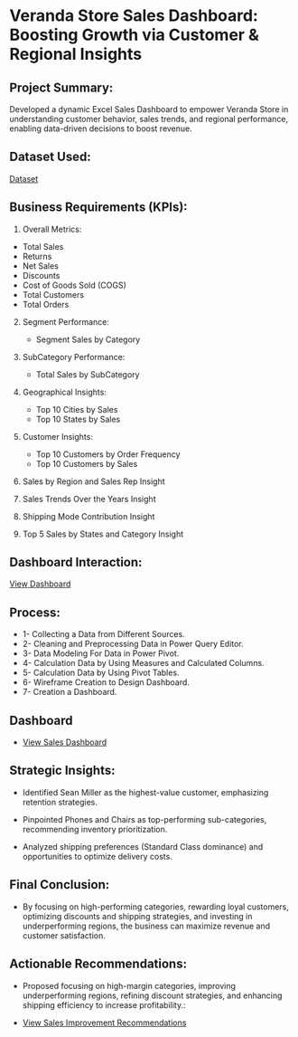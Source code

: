 # Veranda Store Sales Dashboard: Boosting Growth via Customer & Regional Insights

## Project Summary:

Developed a dynamic Excel Sales Dashboard to empower Veranda Store in understanding customer behavior, sales trends, and regional performance, enabling data-driven decisions to boost revenue.

## Dataset Used:
  <a href="https://github.com/DoniaAl-badawi23/Data-Analysis-Dashboard/blob/main/1-%20Raw%20Data%20-%20Business%20Data%20Set.xlsx">Dataset</a>

## Business Requirements (KPIs):
1. Overall Metrics:
 - Total Sales
 - Returns
 - Net Sales
 - Discounts 
 - Cost of Goods Sold (COGS)
 - Total Customers
 - Total Orders

2. Segment Performance:
   - Segment Sales by Category
 
3. SubCategory Performance:
   - Total Sales by SubCategory
   
4. Geographical Insights:
   - Top 10 Cities by Sales
   - Top 10 States by Sales

5. Customer Insights:
   - Top 10 Customers by Order Frequency
   - Top 10 Customers by Sales
   
6. Sales by Region and Sales Rep Insight

7. Sales Trends Over the Years Insight

8. Shipping Mode Contribution Insight

9. Top 5 Sales by States and Category Insight

## Dashboard Interaction:
  <a href="https://github.com/DoniaAl-badawi23/Data-Analysis-Dashboard/blob/main/SalesDashboard.xlsx">View Dashboard</a>

## Process:
  - 1- Collecting a Data from Different Sources.
  - 2- Cleaning and Preprocessing Data in Power Query Editor.
  - 3- Data Modeling For Data in Power Pivot.
  - 4- Calculation Data by Using Measures and Calculated Columns.
  - 5- Calculation Data by Using Pivot Tables.
  - 6- Wireframe Creation to Design Dashboard.
  - 7- Creation a Dashboard.

  ## Dashboard
 - <a href="https://github.com/DoniaAl-badawi23/Data-Analysis-Dashboard/blob/main/Sales%20Dashboard.png"> View Sales Dashboard </a>

  ## Strategic Insights:
  - Identified Sean Miller as the highest-value customer, emphasizing retention strategies.

  - Pinpointed Phones and Chairs as top-performing sub-categories, recommending inventory prioritization.

  - Analyzed shipping preferences (Standard Class dominance) and opportunities to optimize delivery costs.
    
  ## Final Conclusion:
  - By focusing on high-performing categories, rewarding loyal customers, optimizing discounts and shipping strategies, and investing in underperforming regions, the business can 
    maximize revenue and customer satisfaction.

  ## Actionable Recommendations:
  
  - Proposed focusing on high-margin categories, improving underperforming regions, refining discount strategies, and enhancing shipping efficiency to increase profitability.:
  
  - <a href="https://github.com/DoniaAl-badawi23/Data-Analysis-Dashboard/blob/main/Sales%20Improvment%20Recommendations%20.docx">View Sales Improvement Recommendations</a>
